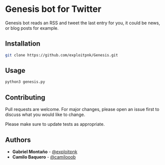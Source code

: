 # Genesis bot for Twitter

Genesis bot reads an RSS and tweet the last entry for you, it could be news, or blog posts for example.

## Installation


```bash
git clone https://github.com/exploitpnk/Genesis.git
```

## Usage

```bash
python3 genesis.py

```

## Contributing
Pull requests are welcome. For major changes, please open an issue first to discuss what you would like to change.

Please make sure to update tests as appropriate.

## Authors

* **Gabriel Montaño** - [@exploitpnk](https://twitter.com/exploitpnk)
* **Camilo Baquero** - [@camilooob](https://twitter.com/camilooob)
